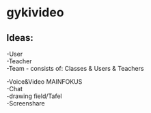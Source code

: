 # gykivideo

## Ideas:

-User <br>
-Teacher <br>
-Team - consists of: Classes & Users & Teachers <br>

-Voice&Video MAINFOKUS <br>
-Chat <br>
-drawing field/Tafel <br>
-Screenshare <br>
